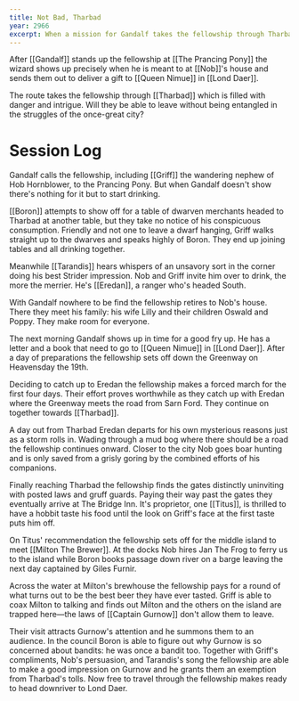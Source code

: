 ```yaml
---
title: Not Bad, Tharbad
year: 2966
excerpt: When a mission for Gandalf takes the fellowship through Tharbad will they be able to pass through without becoming entangled in the struggles of the once-great city?
---
```


After [[Gandalf]] stands up the fellowship at [[The Prancing Pony]] the wizard shows up precisely when he is meant to at [[Nob]]'s house and sends them out to deliver a gift to [[Queen Nimue]] in [[Lond Daer]].

The route takes the fellowship through [[Tharbad]] which is filled with danger and intrigue. Will they be able to leave without being entangled in the struggles of the once-great city?

# Session Log

Gandalf calls the fellowship, including [[Griff]] the wandering nephew of Hob Hornblower, to the Prancing Pony. But when Gandalf doesn't show there's nothing for it but to start drinking.

[[Boron]] attempts to show off for a table of dwarven merchants headed to Tharbad at another table, but they take no notice of his conspicuous consumption. Friendly and not one to leave a dwarf hanging, Griff walks straight up to the dwarves and speaks highly of Boron. They end up joining tables and all drinking together.

Meanwhile [[Tarandis]] hears whispers of an unsavory sort in the corner doing his best Strider impression. Nob and Griff invite him over to drink, the more the merrier. He's [[Eredan]], a ranger who's headed South.

With Gandalf nowhere to be find the fellowship retires to Nob's house. There they meet his family: his wife Lilly and their children Oswald and Poppy. They make room for everyone.

The next morning Gandalf shows up in time for a good fry up. He has a letter and a book that need to go to [[Queen Nimue]] in [[Lond Daer]]. After a day of preparations the fellowship sets off down the Greenway on Heavensday the 19th.

Deciding to catch up to Eredan the fellowship makes a forced march for the first four days. Their effort proves worthwhile as they catch up with Eredan where the Greenway meets the road from Sarn Ford. They continue on together towards [[Tharbad]].

A day out from Tharbad Eredan departs for his own mysterious reasons just as a storm rolls in. Wading through a mud bog where there should be a road the fellowship continues onward. Closer to the city Nob goes boar hunting and is only saved from a grisly goring by the combined efforts of his companions.

Finally reaching Tharbad the fellowship finds the gates distinctly uninviting with posted laws and gruff guards. Paying their way past the gates they eventually arrive at The Bridge Inn. It's proprietor, one [[Titus]], is thrilled to have a hobbit taste his food until the look on Griff's face at the first taste puts him off.

On Titus' recommendation the fellowship sets off for the middle island to meet [[Milton The Brewer]]. At the docks Nob hires Jan The Frog to ferry us to the island while Boron books passage down river on a barge leaving the next day captained by Giles Furnir.

Across the water at Milton's brewhouse the fellowship pays for a round of what turns out to be the best beer they have ever tasted. Griff is able to coax Milton to talking and finds out Milton and the others on the island are trapped here—the laws of [[Captain Gurnow]] don't allow them to leave.

Their visit attracts Gurnow's attention and he summons them to an audience. In the council Boron is able to figure out why Gurnow is so concerned about bandits: he was once a bandit too. Together with Griff's compliments, Nob's persuasion, and Tarandis's song the fellowship are able to make a good impression on Gurnow and he grants them an exemption from Tharbad's tolls. Now free to travel through the fellowship makes ready to head downriver to Lond Daer.